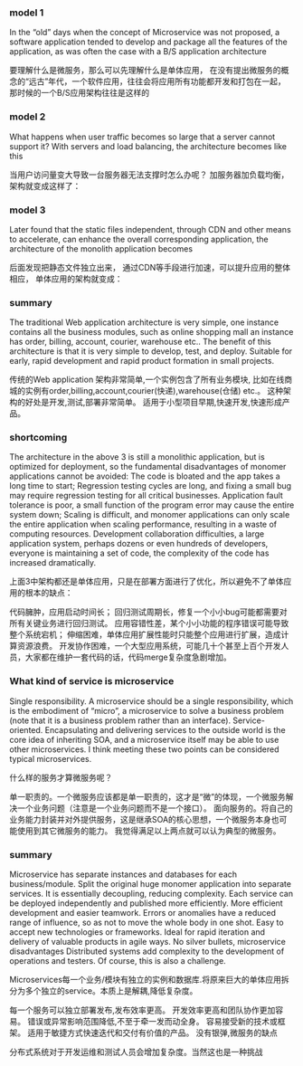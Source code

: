 
### model 1

In the “old” days when the concept of Microservice was not proposed,
a software application tended to develop and package all the features of the application,
as was often the case with a B/S application architecture

要理解什么是微服务，那么可以先理解什么是单体应用，
在没有提出微服务的概念的“远古”年代，一个软件应用，往往会将应用所有功能都开发和打包在一起，
那时候的一个B/S应用架构往往是这样的


### model 2
What happens when user traffic becomes so large that a server cannot support it?
With servers and load balancing, the architecture becomes like this

当用户访问量变大导致一台服务器无法支撑时怎么办呢？
加服务器加负载均衡，架构就变成这样了：

### model 3
Later found that the static files independent, through CDN and other means to accelerate,
can enhance the overall corresponding application,
the architecture of the monolith application becomes

后面发现把静态文件独立出来，
通过CDN等手段进行加速，可以提升应用的整体相应，
单体应用的架构就变成：

### summary
The traditional Web application architecture is very simple,
one instance contains all the business modules,
such as online shopping mall an instance has order, billing, account, courier, warehouse etc..
The benefit of this architecture is that it is very simple to develop, test, and deploy.
Suitable for early, rapid development and rapid product formation in small projects.

传统的Web application 架构非常简单,一个实例包含了所有业务模块,
比如在线商城的实例有order,billing,account,courier(快递),warehouse(仓储) etc.。
这种架构的好处是开发,测试,部署非常简单。
适用于小型项目早期,快速开发,快速形成产品。

### shortcoming
The architecture in the above 3 is still a monolithic application,
but is optimized for deployment,
so the fundamental disadvantages of monomer applications cannot be avoided:
The code is bloated and the app takes a long time to start;
Regression testing cycles are long, and fixing a small bug may require regression testing for all critical businesses.
Application fault tolerance is poor, a small function of the program error may cause the entire system down;
Scaling is difficult, and monomer applications can only scale the entire application when scaling performance, resulting in a waste of computing resources.
Development collaboration difficulties, a large application system, perhaps dozens or even hundreds of developers, everyone is maintaining a set of code, the complexity of the code has increased dramatically.

上面3中架构都还是单体应用，只是在部署方面进行了优化，所以避免不了单体应用的根本的缺点：

代码臃肿，应用启动时间长；
回归测试周期长，修复一个小小bug可能都需要对所有关键业务进行回归测试。
应用容错性差，某个小小功能的程序错误可能导致整个系统宕机；
伸缩困难，单体应用扩展性能时只能整个应用进行扩展，造成计算资源浪费。
开发协作困难，一个大型应用系统，可能几十个甚至上百个开发人员，大家都在维护一套代码的话，代码merge复杂度急剧增加。

### What kind of service is microservice
Single responsibility. A microservice should be a single responsibility, which is the embodiment of “micro”, a microservice to solve a business problem (note that it is a business problem rather than an interface).
Service-oriented. Encapsulating and delivering services to the outside world is the core idea of inheriting SOA, and a microservice itself may be able to use other microservices.
I think meeting these two points can be considered typical microservices.

什么样的服务才算微服务呢？

单一职责的。一个微服务应该都是单一职责的，这才是“微”的体现，一个微服务解决一个业务问题（注意是一个业务问题而不是一个接口）。
面向服务的。将自己的业务能力封装并对外提供服务，这是继承SOA的核心思想，一个微服务本身也可能使用到其它微服务的能力。
我觉得满足以上两点就可以认为典型的微服务。

### summary
Microservice has separate instances and databases for each business/module. 
Split the original huge monomer application into separate services. 
It is essentially decoupling, reducing complexity.
Each service can be deployed independently and published more efficiently.
More efficient development and easier teamwork.
Errors or anomalies have a reduced range of influence, so as not to move the whole body in one shot.
Easy to accept new technologies or frameworks.
Ideal for rapid iteration and delivery of valuable products in agile ways.
No silver bullets, microservice disadvantages
Distributed systems add complexity to the development of operations and testers. Of course, this is also a challenge.

Microservices每一个业务/模块有独立的实例和数据库.将原来巨大的单体应用拆分为多个独立的service。本质上是解耦,降低复杂度。

每一个服务可以独立部署发布,发布效率更高。
开发效率更高和团队协作更加容易。
错误或异常影响范围降低,不至于牵一发而动全身。
容易接受新的技术或框架。
适用于敏捷方式快速迭代和交付有价值的产品。
没有银弹,微服务的缺点

分布式系统对于开发运维和测试人员会增加复杂度。当然这也是一种挑战